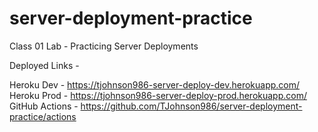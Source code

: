 # server-deployment-practice

Class 01 Lab - Practicing Server Deployments

Deployed Links -

Heroku Dev - https://tjohnson986-server-deploy-dev.herokuapp.com/
Heroku Prod - https://tjohnson986-server-deploy-prod.herokuapp.com/
GitHub Actions - https://github.com/TJohnson986/server-deployment-practice/actions